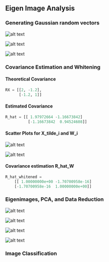 ## Eigen Image Analysis

### Generating Gaussian random vectors

![alt text](../img/w_scatter_plot.png)

![alt text](../img/x_tilde_scatter_plot.png)

![alt text](../img/x_scatter_plot.png)

### Covariance Estimation and Whitening

#### Theoretical Covariance

```py
RX = [[2, -1.2],
      [-1.2, 1]]
```

#### Estimated Covariance

```py
R_hat = [[ 1.97972664 -1.16673842]
          [-1.16673842  0.94524608]]
```

#### Scatter Plots for X_tilde_i and W_i

![alt text](../img/x_tilde_est_scatter.png)

![alt text](../img/w_est_scatter.png)

#### Covariance estimation R_hat_W

```py
R_hat_whitened = 
    [[ 1.00000000e+00 -1.70700958e-16]
    [-1.70700958e-16  1.00000000e+00]]
 ```

### Eigenimages, PCA, and Data Reduction

![alt text](../img/eigenimages_12.png)

![alt text](../img/proj_coeff.png)

![alt text](../img/synth_a.png)

![alt text](../img/orig_a.png)

### Image Classification


